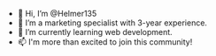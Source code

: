 - 👋 Hi, I’m @Helmer135
- 👀 I’m a marketing specialist with 3-year experience.
- 🌱 I’m currently learning web development.
- 📫 I'm more than excited to join this community!

<!---
Helmer135/Helmer135 is a ✨ special ✨ repository because its `README.md` (this file) appears on your GitHub profile.
You can click the Preview link to take a look at your changes.
--->
